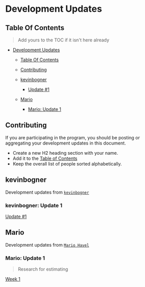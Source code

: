 # Development Updates

## Table Of Contents

> Add yours to the TOC if it isn't here already

- [Development Updates](#development-updates)
  - [Table Of Contents](#table-of-contents)
  - [Contributing](#contributing)
  - [kevinbogner](#kevinbogner)
    - [Update #1](#kevinbogner-update-1)
    
  - [Mario](#mario)
    - [Mario: Update 1](#mario-update-1)


## Contributing

If you are participating in the program, you should be posting or aggregating
your development updates in this document.

- Create a new H2 heading section with your name.
- Add it to the [Table of Contents](#table-of-contents)
- Keep the overall list of people sorted alphabetically.

## kevinbogner

Development updates from [`kevinbogner`](https://github.com/kevinbogner)

### kevinbogner: Update 1

[Update #1](./notes/kevinbogner/update-1.md)

## Mario

Development updates from [`Mario Havel`](https://github.com/taxmeifyoucan/)

### Mario: Update 1

> Research for estimating 

[Week 1](https://notes.ethereum.org/@MarioHavel/merge-ttd)
